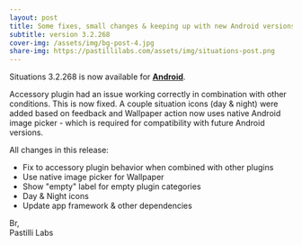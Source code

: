 ```yaml
---
layout: post
title: Some fixes, small changes & keeping up with new Android versions & other dependencies
subtitle: version 3.2.268
cover-img: /assets/img/bg-post-4.jpg
share-img: https://pastillilabs.com/assets/img/situations-post.png
---
```


Situations 3.2.268 is now available for **[Android](https://play.google.com/store/apps/details?id=com.pastillilabs.situations2)**.

Accessory plugin had an issue working correctly in combination with other conditions. This is now fixed. A couple situation icons (day & night) were added based on feedback and Wallpaper action now uses native Android image picker - which is required for compatibility with future Android versions.

All changes in this release:
- Fix to accessory plugin behavior when combined with other plugins
- Use native image picker for Wallpaper
- Show "empty" label for empty plugin categories
- Day & Night icons
- Update app framework & other dependencies

Br,  
Pastilli Labs



